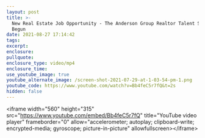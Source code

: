 ```yaml
---
layout: post
title: >-
  New Real Estate Job Opportunity - The Anderson Group Realtor Talent Search Has
  Begun
date: 2021-08-27 17:14:42
tags:
excerpt:
enclosure:
pullquote:
enclosure_type: video/mp4
enclosure_time:
use_youtube_image: true
youtube_alternate_image: /screen-shot-2021-07-29-at-1-03-54-pm-1.png
youtube_code: https://www.youtube.com/watch?v=Bb4feC5r7fQ&t=2s
hidden: false
---
```

&lt;iframe width="560" height="315" src="https://www.youtube.com/embed/Bb4feC5r7fQ" title="YouTube video player" frameborder="0" allow="accelerometer; autoplay; clipboard-write; encrypted-media; gyroscope; picture-in-picture" allowfullscreen&gt;&lt;/iframe&gt;

&nbsp;
